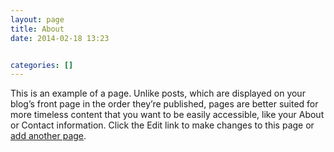 ```yaml
---
layout: page
title: About
date: 2014-02-18 13:23


categories: []
---
```

This is an example of a page. Unlike posts, which are displayed on your blog’s front page in the order they’re published, pages are better suited for more timeless content that you want to be easily accessible, like your About or Contact information. Click the Edit link to make changes to this page or <a title="Direct link to Add New in the Admin Dashboard" href="/wp-admin/post-new.php?post_type=page">add another page</a>.
